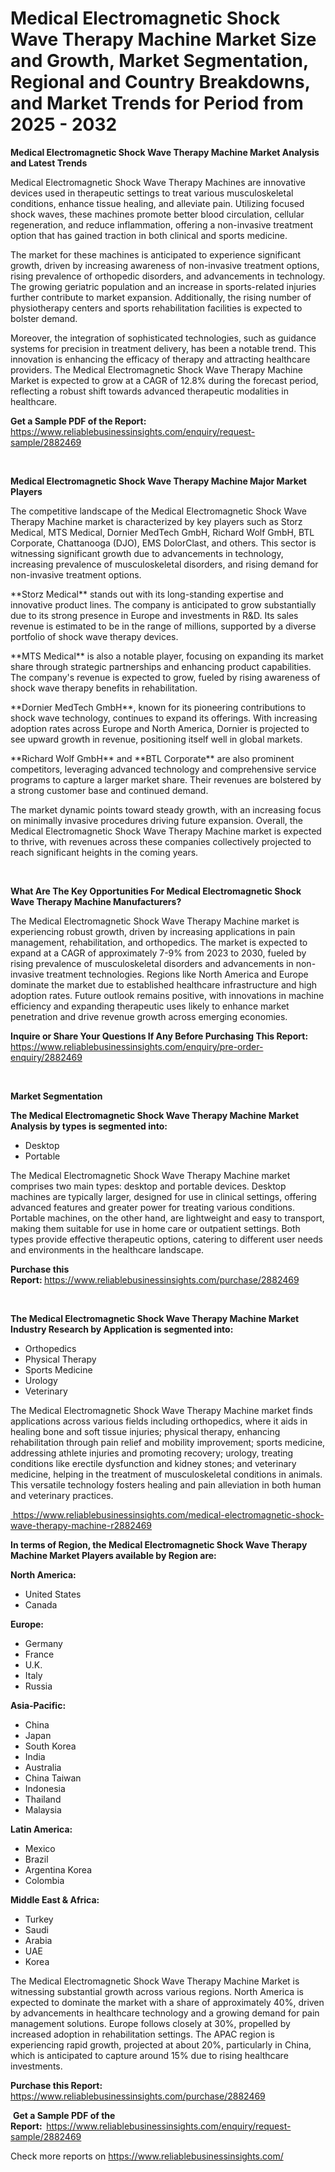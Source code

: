 <p><h1>Medical Electromagnetic Shock Wave Therapy Machine Market Size and Growth, Market Segmentation, Regional and Country Breakdowns, and Market Trends for Period from 2025 -  2032</h1></p><p><strong>Medical Electromagnetic Shock Wave Therapy Machine Market Analysis and Latest Trends</strong></p>
<p><p>Medical Electromagnetic Shock Wave Therapy Machines are innovative devices used in therapeutic settings to treat various musculoskeletal conditions, enhance tissue healing, and alleviate pain. Utilizing focused shock waves, these machines promote better blood circulation, cellular regeneration, and reduce inflammation, offering a non-invasive treatment option that has gained traction in both clinical and sports medicine.</p><p>The market for these machines is anticipated to experience significant growth, driven by increasing awareness of non-invasive treatment options, rising prevalence of orthopedic disorders, and advancements in technology. The growing geriatric population and an increase in sports-related injuries further contribute to market expansion. Additionally, the rising number of physiotherapy centers and sports rehabilitation facilities is expected to bolster demand.</p><p>Moreover, the integration of sophisticated technologies, such as guidance systems for precision in treatment delivery, has been a notable trend. This innovation is enhancing the efficacy of therapy and attracting healthcare providers. The Medical Electromagnetic Shock Wave Therapy Machine Market is expected to grow at a CAGR of 12.8% during the forecast period, reflecting a robust shift towards advanced therapeutic modalities in healthcare.</p></p>
<p><strong>Get a Sample PDF of the Report:&nbsp;</strong> <a href="https://www.reliablebusinessinsights.com/enquiry/request-sample/2882469?utm_campaign=3084&utm_medium=2&utm_source=Github&utm_content=ia&utm_term=13032025&utm_id=medical-electromagnetic-shock-wave-therapy-machine">https://www.reliablebusinessinsights.com/enquiry/request-sample/2882469</a></p>
<p>&nbsp;</p>
<p><strong>Medical Electromagnetic Shock Wave Therapy Machine Major Market Players</strong></p>
<p><p>The competitive landscape of the Medical Electromagnetic Shock Wave Therapy Machine market is characterized by key players such as Storz Medical, MTS Medical, Dornier MedTech GmbH, Richard Wolf GmbH, BTL Corporate, Chattanooga (DJO), EMS DolorClast, and others. This sector is witnessing significant growth due to advancements in technology, increasing prevalence of musculoskeletal disorders, and rising demand for non-invasive treatment options.</p><p>**Storz Medical** stands out with its long-standing expertise and innovative product lines. The company is anticipated to grow substantially due to its strong presence in Europe and investments in R&D. Its sales revenue is estimated to be in the range of millions, supported by a diverse portfolio of shock wave therapy devices.</p><p>**MTS Medical** is also a notable player, focusing on expanding its market share through strategic partnerships and enhancing product capabilities. The company's revenue is expected to grow, fueled by rising awareness of shock wave therapy benefits in rehabilitation.</p><p>**Dornier MedTech GmbH**, known for its pioneering contributions to shock wave technology, continues to expand its offerings. With increasing adoption rates across Europe and North America, Dornier is projected to see upward growth in revenue, positioning itself well in global markets.</p><p>**Richard Wolf GmbH** and **BTL Corporate** are also prominent competitors, leveraging advanced technology and comprehensive service programs to capture a larger market share. Their revenues are bolstered by a strong customer base and continued demand.</p><p>The market dynamic points toward steady growth, with an increasing focus on minimally invasive procedures driving future expansion. Overall, the Medical Electromagnetic Shock Wave Therapy Machine market is expected to thrive, with revenues across these companies collectively projected to reach significant heights in the coming years.</p></p>
<p>&nbsp;</p>
<p><strong>What Are The Key Opportunities For Medical Electromagnetic Shock Wave Therapy Machine Manufacturers?</strong></p>
<p><p>The Medical Electromagnetic Shock Wave Therapy Machine market is experiencing robust growth, driven by increasing applications in pain management, rehabilitation, and orthopedics. The market is expected to expand at a CAGR of approximately 7-9% from 2023 to 2030, fueled by rising prevalence of musculoskeletal disorders and advancements in non-invasive treatment technologies. Regions like North America and Europe dominate the market due to established healthcare infrastructure and high adoption rates. Future outlook remains positive, with innovations in machine efficiency and expanding therapeutic uses likely to enhance market penetration and drive revenue growth across emerging economies.</p></p>
<p><strong>Inquire or Share Your Questions If Any Before Purchasing This Report:</strong> <a href="https://www.reliablebusinessinsights.com/enquiry/pre-order-enquiry/2882469?utm_campaign=3084&utm_medium=2&utm_source=Github&utm_content=ia&utm_term=13032025&utm_id=medical-electromagnetic-shock-wave-therapy-machine">https://www.reliablebusinessinsights.com/enquiry/pre-order-enquiry/2882469</a></p>
<p>&nbsp;</p>
<p><strong>Market Segmentation</strong></p>
<p><strong>The Medical Electromagnetic Shock Wave Therapy Machine Market Analysis by types is segmented into:</strong></p>
<p><ul><li>Desktop</li><li>Portable</li></ul></p>
<p><p>The Medical Electromagnetic Shock Wave Therapy Machine market comprises two main types: desktop and portable devices. Desktop machines are typically larger, designed for use in clinical settings, offering advanced features and greater power for treating various conditions. Portable machines, on the other hand, are lightweight and easy to transport, making them suitable for use in home care or outpatient settings. Both types provide effective therapeutic options, catering to different user needs and environments in the healthcare landscape.</p></p>
<p><strong>Purchase this Report:&nbsp;</strong><a href="https://www.reliablebusinessinsights.com/purchase/2882469?utm_campaign=3084&utm_medium=2&utm_source=Github&utm_content=ia&utm_term=13032025&utm_id=medical-electromagnetic-shock-wave-therapy-machine">https://www.reliablebusinessinsights.com/purchase/2882469</a></p>
<p>&nbsp;</p>
<p><strong>The Medical Electromagnetic Shock Wave Therapy Machine Market Industry Research by Application is segmented into:</strong></p>
<p><ul><li>Orthopedics</li><li>Physical Therapy</li><li>Sports Medicine</li><li>Urology</li><li>Veterinary</li></ul></p>
<p><p>The Medical Electromagnetic Shock Wave Therapy Machine market finds applications across various fields including orthopedics, where it aids in healing bone and soft tissue injuries; physical therapy, enhancing rehabilitation through pain relief and mobility improvement; sports medicine, addressing athlete injuries and promoting recovery; urology, treating conditions like erectile dysfunction and kidney stones; and veterinary medicine, helping in the treatment of musculoskeletal conditions in animals. This versatile technology fosters healing and pain alleviation in both human and veterinary practices.</p></p>
<p><a href="https://www.reliablebusinessinsights.com/medical-electromagnetic-shock-wave-therapy-machine-r2882469?utm_campaign=3084&utm_medium=2&utm_source=Github&utm_content=ia&utm_term=13032025&utm_id=medical-electromagnetic-shock-wave-therapy-machine">&nbsp;https://www.reliablebusinessinsights.com/medical-electromagnetic-shock-wave-therapy-machine-r2882469</a></p>
<p><strong>In terms of Region, the Medical Electromagnetic Shock Wave Therapy Machine Market Players available by Region are:</strong></p>
<p>
    <p> <strong> North America: </strong>
        <ul>
            <li>United States</li>
            <li>Canada</li>
        </ul>
        </p> 
    <p> <strong> Europe: </strong>
        <ul>
            <li>Germany</li>
            <li>France</li>
            <li>U.K.</li>
            <li>Italy</li>
            <li>Russia</li>
        </ul>
        </p> 
    <p> <strong> Asia-Pacific: </strong>
        <ul>
            <li>China</li>
            <li>Japan</li>
            <li>South Korea</li>
            <li>India</li>
            <li>Australia</li>
            <li>China Taiwan</li>
            <li>Indonesia</li>
            <li>Thailand</li>
            <li>Malaysia</li>
        </ul>
        </p> 
    <p> <strong> Latin America: </strong>
        <ul>
            <li>Mexico</li>
            <li>Brazil</li>
            <li>Argentina Korea</li>
            <li>Colombia</li>
        </ul>
        </p> 
    <p> <strong> Middle East & Africa: </strong>
        <ul>
            <li>Turkey</li>
            <li>Saudi</li>
            <li>Arabia</li>
            <li>UAE</li>
            <li>Korea</li>
        </ul>
    </p>
    </p>
<p><p>The Medical Electromagnetic Shock Wave Therapy Machine Market is witnessing substantial growth across various regions. North America is expected to dominate the market with a share of approximately 40%, driven by advancements in healthcare technology and a growing demand for pain management solutions. Europe follows closely at 30%, propelled by increased adoption in rehabilitation settings. The APAC region is experiencing rapid growth, projected at about 20%, particularly in China, which is anticipated to capture around 15% due to rising healthcare investments.</p></p>
<p><strong>Purchase this Report: </strong><a href="https://www.reliablebusinessinsights.com/purchase/2882469?utm_campaign=3084&utm_medium=2&utm_source=Github&utm_content=ia&utm_term=13032025&utm_id=medical-electromagnetic-shock-wave-therapy-machine">https://www.reliablebusinessinsights.com/purchase/2882469</a></p>
<p>&nbsp;<strong>Get a Sample PDF of the Report:&nbsp;&nbsp;</strong><a href="https://www.reliablebusinessinsights.com/enquiry/request-sample/2882469?utm_campaign=3084&utm_medium=2&utm_source=Github&utm_content=ia&utm_term=13032025&utm_id=medical-electromagnetic-shock-wave-therapy-machine">https://www.reliablebusinessinsights.com/enquiry/request-sample/2882469</a></p>
<p><strong></strong></p>
<p>Check more reports on <a href="https://www.reliablebusinessinsights.com/?utm_campaign=3084&utm_medium=2&utm_source=Github&utm_content=ia&utm_term=13032025&utm_id=medical-electromagnetic-shock-wave-therapy-machine">https://www.reliablebusinessinsights.com/</a></p>